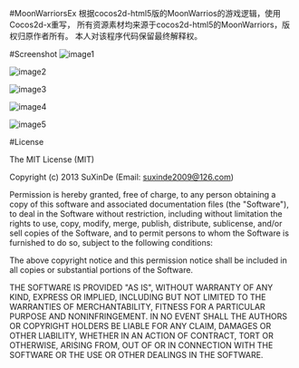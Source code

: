 #MoonWarriorsEx
根据cocos2d-html5版的MoonWarrios的游戏逻辑，使用Cocos2d-x重写，
所有资源素材均来源于cocos2d-html5的MoonWarriors，版权归原作者所有。
本人对该程序代码保留最终解释权。 

#Screenshot
![image1](https://raw.github.com/suxinde2009/MoonWarriorsEx/master/snapshot01.jpg)

![image2](https://raw.github.com/suxinde2009/MoonWarriorsEx/master/snapshot02.jpg)

![image3](https://raw.github.com/suxinde2009/MoonWarriorsEx/master/snapshot03.jpg)

![image4](https://raw.github.com/suxinde2009/MoonWarriorsEx/master/snapshot04.jpg)

![image5](https://raw.github.com/suxinde2009/MoonWarriorsEx/master/snapshot05.jpg)

#License

The MIT License (MIT)

Copyright (c) 2013 SuXinDe (Email: suxinde2009@126.com)

Permission is hereby granted, free of charge, to any person obtaining a copy
of this software and associated documentation files (the "Software"), to deal
in the Software without restriction, including without limitation the rights
to use, copy, modify, merge, publish, distribute, sublicense, and/or sell
copies of the Software, and to permit persons to whom the Software is
furnished to do so, subject to the following conditions:

The above copyright notice and this permission notice shall be included in
all copies or substantial portions of the Software.

THE SOFTWARE IS PROVIDED "AS IS", WITHOUT WARRANTY OF ANY KIND, EXPRESS OR
IMPLIED, INCLUDING BUT NOT LIMITED TO THE WARRANTIES OF MERCHANTABILITY,
FITNESS FOR A PARTICULAR PURPOSE AND NONINFRINGEMENT. IN NO EVENT SHALL THE
AUTHORS OR COPYRIGHT HOLDERS BE LIABLE FOR ANY CLAIM, DAMAGES OR OTHER
LIABILITY, WHETHER IN AN ACTION OF CONTRACT, TORT OR OTHERWISE, ARISING FROM,
OUT OF OR IN CONNECTION WITH THE SOFTWARE OR THE USE OR OTHER DEALINGS IN
THE SOFTWARE.
